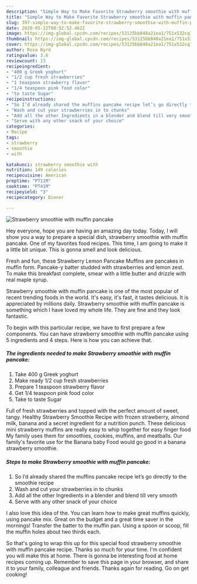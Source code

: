 ```yaml
---
description: "Simple Way to Make Favorite Strawberry smoothie with muffin pancake"
title: "Simple Way to Make Favorite Strawberry smoothie with muffin pancake"
slug: 397-simple-way-to-make-favorite-strawberry-smoothie-with-muffin-pancake
date: 2020-05-22T00:52:52.462Z
image: https://img-global.cpcdn.com/recipes/53125bb848a21ea1/751x532cq70/strawberry-smoothie-with-muffin-pancake-recipe-main-photo.jpg
thumbnail: https://img-global.cpcdn.com/recipes/53125bb848a21ea1/751x532cq70/strawberry-smoothie-with-muffin-pancake-recipe-main-photo.jpg
cover: https://img-global.cpcdn.com/recipes/53125bb848a21ea1/751x532cq70/strawberry-smoothie-with-muffin-pancake-recipe-main-photo.jpg
author: Rosa Byrd
ratingvalue: 3.6
reviewcount: 13
recipeingredient:
- "400 g Greek yoghurt"
- "1/2 cup fresh strawberries"
- "1 teaspoon strawberry flavor"
- "1/4 teaspoon pink food color"
- "to taste Sugar"
recipeinstructions:
- "So I’d already shared the muffins pancake recipe let’s go directly to the smoothie recipe"
- "Wash and cut your strawberries in to chunks"
- "Add all the other Ingredients in a blender and blend till very smooth"
- "Serve with any other snack of your choice"
categories:
- Recipe
tags:
- strawberry
- smoothie
- with

katakunci: strawberry smoothie with 
nutrition: 149 calories
recipecuisine: American
preptime: "PT11M"
cooktime: "PT41M"
recipeyield: "3"
recipecategory: Dinner

---
```



![Strawberry smoothie with muffin pancake](https://img-global.cpcdn.com/recipes/53125bb848a21ea1/751x532cq70/strawberry-smoothie-with-muffin-pancake-recipe-main-photo.jpg)

Hey everyone, hope you are having an amazing day today. Today, I will show you a way to prepare a special dish, strawberry smoothie with muffin pancake. One of my favorites food recipes. This time, I am going to make it a little bit unique. This is gonna smell and look delicious.

Fresh and fun, these Strawberry Lemon Pancake Muffins are pancakes in muffin form. Pancake-y batter studded with strawberries and lemon zest. To make this breakfast complete, smear with a little butter and drizzle with real maple syrup.

Strawberry smoothie with muffin pancake is one of the most popular of recent trending foods in the world. It's easy, it's fast, it tastes delicious. It is appreciated by millions daily. Strawberry smoothie with muffin pancake is something which I have loved my whole life. They are fine and they look fantastic.


To begin with this particular recipe, we have to first prepare a few components. You can have strawberry smoothie with muffin pancake using 5 ingredients and 4 steps. Here is how you can achieve that.

<!--inarticleads1-->

##### The ingredients needed to make Strawberry smoothie with muffin pancake:

1. Take 400 g Greek yoghurt
1. Make ready 1/2 cup fresh strawberries
1. Prepare 1 teaspoon strawberry flavor
1. Get 1/4 teaspoon pink food color
1. Take to taste Sugar


Full of fresh strawberries and topped with the perfect amount of sweet, tangy. Healthy Strawberry Smoothie Recipe with frozen strawberry, almond milk, banana and a secret ingredient for a nutrition punch. These delicious mini strawberry muffins are really easy to whip together for easy finger food My family uses them for smoothies, cookies, muffins, and meatballs. Our family&#39;s favorite use for the Banana baby Food would go good in a banana strawberry smoothie. 

<!--inarticleads2-->

##### Steps to make Strawberry smoothie with muffin pancake:

1. So I’d already shared the muffins pancake recipe let’s go directly to the smoothie recipe
1. Wash and cut your strawberries in to chunks
1. Add all the other Ingredients in a blender and blend till very smooth
1. Serve with any other snack of your choice


I also love this idea of the. You can learn how to make great muffins quickly, using pancake mix. Great on the budget and a great time saver in the mornings! Transfer the batter to the muffin pan. Using a spoon or scoop, fill the muffin holes about two thirds each. 

So that's going to wrap this up for this special food strawberry smoothie with muffin pancake recipe. Thanks so much for your time. I'm confident you will make this at home. There is gonna be interesting food at home recipes coming up. Remember to save this page in your browser, and share it to your family, colleague and friends. Thanks again for reading. Go on get cooking!
